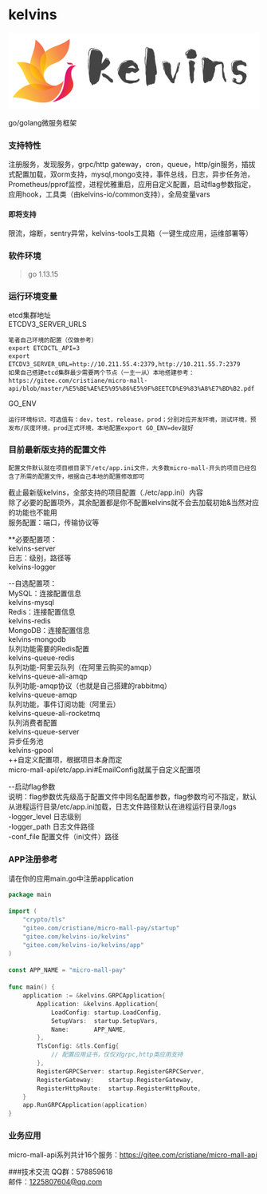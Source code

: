 # kelvins
[![kelvins](logo.png)](https://gitee.com/kelvins-io)   

go/golang微服务框架

### 支持特性
注册服务，发现服务，grpc/http gateway，cron，queue，http/gin服务，插拔式配置加载，双orm支持，mysql,mongo支持，事件总线，日志，异步任务池，   
Prometheus/pprof监控，进程优雅重启，应用自定义配置，启动flag参数指定，应用hook，工具类（由kelvins-io/common支持），全局变量vars

#### 即将支持
限流，熔断，sentry异常，kelvins-tools工具箱（一键生成应用，运维部署等）

### 软件环境
> go 1.13.15

### 运行环境变量
etcd集群地址   
ETCDV3_SERVER_URLS     
```
笔者自己环境的配置（仅做参考） 
export ETCDCTL_API=3
export ETCDV3_SERVER_URL=http://10.211.55.4:2379,http://10.211.55.7:2379
如果自己搭建etcd集群最少需要两个节点（一主一从）本地搭建参考：https://gitee.com/cristiane/micro-mall-api/blob/master/%E5%BE%AE%E5%95%86%E5%9F%8EETCD%E9%83%A8%E7%BD%B2.pdf
```

GO_ENV
```
运行环境标识，可选值有：dev，test，release，prod；分别对应开发环境，测试环境，预发布/灰度环境，prod正式环境，本地配置export GO_ENV=dev就好
```

### 目前最新版支持的配置文件
``` 
配置文件默认就在项目根目录下/etc/app.ini文件，大多数micro-mall-开头的项目已经包含了所需的配置文件，根据自己本地的配置修改即可
```
截止最新版kelvins，全部支持的项目配置（./etc/app.ini）内容   
除了必要的配置项外，其余配置都是你不配置kelvins就不会去加载初始&当然对应的功能也不能用   
服务配置：端口，传输协议等   

**必要配置项：   
kelvins-server    
日志：级别，路径等   
kelvins-logger   

--自选配置项：   
MySQL：连接配置信息   
kelvins-mysql   
Redis：连接配置信息   
kelvins-redis   
MongoDB：连接配置信息   
kelvins-mongodb   
队列功能需要的Redis配置   
kelvins-queue-redis   
队列功能-阿里云队列（在阿里云购买的amqp）   
kelvins-queue-ali-amqp   
队列功能-amqp协议（也就是自己搭建的rabbitmq）   
kelvins-queue-amqp   
队列功能，事件订阅功能（阿里云）   
kelvins-queue-ali-rocketmq   
队列消费者配置   
kelvins-queue-server   
异步任务池   
kelvins-gpool   
++自定义配置项，根据项目本身而定    
micro-mall-api/etc/app.ini#EmailConfig就属于自定义配置项    

--启动flag参数   
说明：flag参数优先级高于配置文件中同名配置参数，flag参数均可不指定，默认从进程运行目录/etc/app.ini加载，日志文件路径默认在进程运行目录/logs   
-logger_level 日志级别   
-logger_path  日志文件路径   
-conf_file  配置文件（ini文件）路径

### APP注册参考
请在你的应用main.go中注册application
```go
package main

import (
	"crypto/tls"
	"gitee.com/cristiane/micro-mall-pay/startup"
	"gitee.com/kelvins-io/kelvins"
	"gitee.com/kelvins-io/kelvins/app"
)

const APP_NAME = "micro-mall-pay"

func main() {
	application := &kelvins.GRPCApplication{
		Application: &kelvins.Application{
			LoadConfig: startup.LoadConfig,
			SetupVars:  startup.SetupVars,
			Name:       APP_NAME,
		},
		TlsConfig: &tls.Config{
			// 配置应用证书，仅仅对grpc,http类应用支持
		},
		RegisterGRPCServer: startup.RegisterGRPCServer,
		RegisterGateway:    startup.RegisterGateway,
		RegisterHttpRoute:  startup.RegisterHttpRoute,
	}
	app.RunGRPCApplication(application)
}
```

### 业务应用
micro-mall-api系列共计16个服务：https://gitee.com/cristiane/micro-mall-api

###技术交流
QQ群：578859618   
邮件：1225807604@qq.com